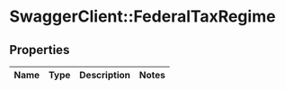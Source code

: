 # SwaggerClient::FederalTaxRegime

## Properties
Name | Type | Description | Notes
------------ | ------------- | ------------- | -------------


